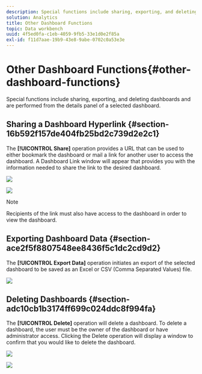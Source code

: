 ```yaml
---
description: Special functions include sharing, exporting, and deleting dashboards and are performed from the details panel of a selected dashboard.
solution: Analytics
title: Other Dashboard Functions
topic: Data workbench
uuid: 4f5ed0fa-c1eb-4059-9fb5-33e1d0e2f85a
exl-id: f11d7aae-19b9-43e8-9abe-0702c0a53e3e
---
```

# Other Dashboard Functions{#other-dashboard-functions}

Special functions include sharing, exporting, and deleting dashboards and are performed from the details panel of a selected dashboard.

## Sharing a Dashboard Hyperlink {#section-16b592f157de404fb25bd2c739d2e2c1}

The **[!UICONTROL Share]** operation provides a URL that can be used to either bookmark the dashboard or mail a link for another user to access the dashboard. A Dashboard Link window will appear that provides you with the information needed to share the link to the desired dashboard.

![](assets/share.png)

![](assets/dashboard_link.png)

>[!NOTE]
>
>Recipients of the link must also have access to the dashboard in order to view the dashboard.

## Exporting Dashboard Data {#section-ace2f5f8807548ee8436f5c1dc2cd9d2}

The **[!UICONTROL Export Data]** operation initiates an export of the selected dashboard to be saved as an Excel or CSV (Comma Separated Values) file.

![](assets/export_data.png)

## Deleting Dashboards {#section-adc10cb1b3174ff699c024ddc8f994fa}

The **[!UICONTROL Delete]** operation will delete a dashboard. To delete a dashboard, the user must be the owner of the dashboard or have administrator access. Clicking the Delete operation will display a window to confirm that you would like to delete the dashboard.

![](assets/delete.png)

![](assets/delete2.png)
